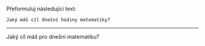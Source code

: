 Přeformuluj následující text:

```
Jaký máš cíl dnešní hodiny matematiky?
```

---

<!-- chatcmpl-749Zrc4tdtgk6LZWXgS97VhVzhStw -->

Jaký cíl máš pro dnešní matematiku?